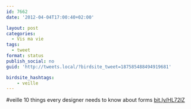 ```yaml
---
id: 7662
date: '2012-04-04T17:00:40+02:00'

layout: post
categories:
  - Vis ma vie
tags:
  - tweet
format: status
publish_social: no
guid: 'http://tweets.local/?birdsite_tweet=187585488494919681'

birdsite_hashtags:
    - veille
---
```


\#veille 10 things every designer needs to know about forms [bit.ly/HL72lZ](http://bit.ly/HL72lZ)